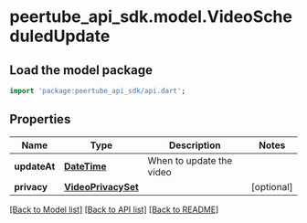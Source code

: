 # peertube_api_sdk.model.VideoScheduledUpdate

## Load the model package
```dart
import 'package:peertube_api_sdk/api.dart';
```

## Properties
Name | Type | Description | Notes
------------ | ------------- | ------------- | -------------
**updateAt** | [**DateTime**](DateTime.md) | When to update the video | 
**privacy** | [**VideoPrivacySet**](VideoPrivacySet.md) |  | [optional] 

[[Back to Model list]](../README.md#documentation-for-models) [[Back to API list]](../README.md#documentation-for-api-endpoints) [[Back to README]](../README.md)


